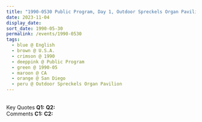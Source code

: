 ```yaml
---
title: "1990-0530 Public Program, Day 1, Outdoor Spreckels Organ Pavilion, Balboa Park, San Diego, CA, U.S.A."
date: 2023-11-04
display_date: 
sort_date: 1990-05-30
permalink: /events/1990-0530
tags:
  - blue @ English
  - brown @ U.S.A.
  - crimson @ 1990
  - deeppink @ Public Program
  - green @ 1990-05
  - maroon @ CA
  - orange @ San Diego
  - peru @ Outdoor Spreckels Organ Pavilion
---
```


<br>

<wave-list>
  <list-title color="DarkSeaGreen" width="55">Key Quotes</list-title>
  <list-item color="BlanchedAlmond" width="280"><b>Q1:</b> <i></i></list-item>
  <list-item color="Lavender" width="280"><b>Q2:</b> <i></i></list-item>
</wave-list>

<br>

<wave-list>
  <list-title color="DarkSeaGreen" width="55">Comments</list-title>
  <list-item color="BlanchedAlmond" width="280"><b>C1:</b> <i></i></list-item>
  <list-item color="Lavender" width="280"><b>C2:</b> <i></i></list-item>
</wave-list>